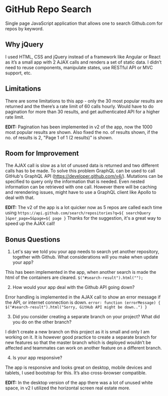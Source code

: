 # GitHub Repo Search
Single page JavaScript application that allows one to search Github.com for repos by keyword.

## Why jQuery
I used HTML, CSS and jQuery instead of a framework like Angular or React as it’s a small app with 2 AJAX calls and renders a set of static data. I didn’t need to reuse components, manipulate states, use RESTful API or MVC support, etc.

## Limitations
There are some limitations to this app - only the 30 most popular results are returned and the there’s a rate limit of 60 calls hourly. Would have to do pagination for more than 30 results, and get authenticated API for a higher rate limit.

**EDIT:** Pagination has been implemented in v2 of the app, now the 1000 most popular results are shown. Also fixed the no. of results shown, if the no. of results is 2, "Page 1 of 1 (2 results)" is shown.

## Room for Improvement
The AJAX call is slow as a lot of unused data is returned and two different calls has to be made. To solve this problem GraphQL can be used to call GitHub's GraphQL API (https://developer.github.com/v4/). Mutations can be specified to query only the information that is needed. Even nested information can be retrieved with one call. However there will be caching and rerendering issues, might have to use a GraphQL client like Apollo to deal with that.

**EDIT:** The v2 of the app is a lot quicker now as 5 repos are called each time using `https://api.github.com/search/repositories?q=${ searchQuery }&per_page=5&page=${ page }` Thanks for the suggestion, it's a great way to speed up the AJAX call!

## Bonus Questions
1) Let's say we told you your app needs to search yet another repository, together with Github. What considerations will you make when update your app?

This has been implemented in the app, when another search is made the html of the containers are cleared.
 `$("#search-result").html("");`

2) How would your app deal with the Github API going down?

Error handling is implemented in the AJAX call to show an error message if the API, or internet connection is down.
`error: function (errorMessage) {
  $("#search-result").html("Sorry, GitHub API might be down..")
}`

3) Did you consider creating a separate branch on your project? What did you do on the other branch?

I didn’t create a new branch on this project as it is small and only I am working on it. It is however good practice to create a separate branch for new features so that the master branch which is deployed wouldn’t be affected and teammates can work on another feature on a different branch.

4) Is your app responsive?

The app is responsive and looks great on desktop, mobile devices and tablets, I used bootstrap for this. It’s also cross-browser compatible.

**EDIT:** In the desktop version of the app there was a lot of unused white space, in v2 I utilized the horizontal screen real estate more.